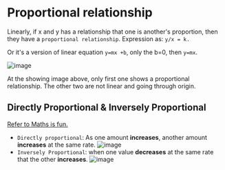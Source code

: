 # Proportional relationship
Linearly, if x and y has a relationship that one is another's proportion, then they have a `proportional relationship`. Expression as:
`y/x = k.`

Or it's a version of linear equation `y=mx +b`, only the b=0, then `y=mx`.

![image](https://user-images.githubusercontent.com/14041622/37138548-7291bebe-22e5-11e8-8c4f-44599cd77d00.png)

At the showing image above, only first one shows a proportional relationship. The other two are not linear and going through origin.


## Directly Proportional & Inversely Proportional

[Refer to Maths is fun.](https://www.mathsisfun.com/algebra/directly-inversely-proportional.html)

- `Directly proportional`: As one amount **increases**, another amount **increases** at the same rate.
![image](https://user-images.githubusercontent.com/14041622/41274973-f2ac0322-6e51-11e8-8d5d-0dcda570f710.png)
- `Inversely Proportional`: when one value **decreases** at the same rate that the other **increases**.
![image](https://user-images.githubusercontent.com/14041622/41274962-eafd4a78-6e51-11e8-9ace-61731b51e6c4.png)
